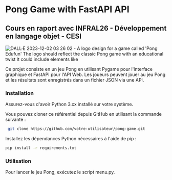 # Pong Game with FastAPI API
## Cours en raport avec INFRAL26 - Développement en langage objet - CESI
![DALL·E 2023-12-02 03 26 02 - A logo design for a game called 'Pong Edufun'  The logo should reflect the classic Pong game with an educational twist  It could include elements like](https://github.com/KANTANDEV/Pong-EduGames/assets/94462048/01568460-b965-46b5-a356-a9976607eaa3)

Ce projet consiste en un jeu Pong en utilisant Pygame pour l'interface graphique et FastAPI pour l'API Web. Les joueurs peuvent jouer au jeu Pong et les résultats sont enregistrés dans un fichier JSON via une API.

### Installation

Assurez-vous d'avoir Python 3.xx installé sur votre système.

Vous pouvez cloner ce référentiel depuis GitHub en utilisant la commande suivante :

```bash
 git clone https://github.com/votre-utilisateur/pong-game.git
```

Installez les dépendances Python nécessaires à l'aide de pip :

```bash
pip install -r requirements.txt
```
### Utilisation

Pour lancer le jeu Pong, exécutez le script menu.py. 
